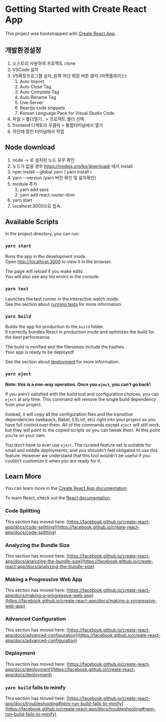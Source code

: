 # Getting Started with Create React App

This project was bootstrapped with [Create React App](https://github.com/facebook/create-react-app).


## 개발환경설정

1. 소스트리 사용하여 프로젝트 clone
2. VSCode 설치
3. VS확장프로그램 설치_왼쪽 하단 확장 버튼 클릭 (마켓플레이스)
    1. Auto Import
    2. Auto Close Tag
    3. Auto Complete Tag
    4. Auto Rename Tag
    5. Live Server
    6. Reactjs code snippets
    7. Korean Language Pack for Visual Studio Code
3. 파일 > 폴더열기.. > 프로젝트 폴더 선택
4. frontend 디렉토리 우클릭 > 통합터미널에서 열기
5. 하단에 열린 터미널에서 작업

## Node download

1. node -v 로 설치된 노드 유무 확인
2. 노드가 없을 경우 https://nodejs.org/ko/download/ 에서 install
3. npm install --global yarn ( yarn install )
4. yarn --version (yarn 버전 확인 및 설치확인)
5. module 추가
    1. yarn add sass
    2. yarn add react-router-dom
6. yarn start
7. localhost:3000으로 접속.

## Available Scripts

In the project directory, you can run:

### `yarn start`

Runs the app in the development mode.\
Open [http://localhost:3000](http://localhost:3000) to view it in the browser.

The page will reload if you make edits.\
You will also see any lint errors in the console.

### `yarn test`

Launches the test runner in the interactive watch mode.\
See the section about [running tests](https://facebook.github.io/create-react-app/docs/running-tests) for more information.

### `yarn build`

Builds the app for production to the `build` folder.\
It correctly bundles React in production mode and optimizes the build for the best performance.

The build is minified and the filenames include the hashes.\
Your app is ready to be deployed!

See the section about [deployment](https://facebook.github.io/create-react-app/docs/deployment) for more information.

### `yarn eject`

**Note: this is a one-way operation. Once you `eject`, you can’t go back!**

If you aren’t satisfied with the build tool and configuration choices, you can `eject` at any time. This command will remove the single build dependency from your project.

Instead, it will copy all the configuration files and the transitive dependencies (webpack, Babel, ESLint, etc) right into your project so you have full control over them. All of the commands except `eject` will still work, but they will point to the copied scripts so you can tweak them. At this point you’re on your own.

You don’t have to ever use `eject`. The curated feature set is suitable for small and middle deployments, and you shouldn’t feel obligated to use this feature. However we understand that this tool wouldn’t be useful if you couldn’t customize it when you are ready for it.

## Learn More

You can learn more in the [Create React App documentation](https://facebook.github.io/create-react-app/docs/getting-started).

To learn React, check out the [React documentation](https://reactjs.org/).

### Code Splitting

This section has moved here: [https://facebook.github.io/create-react-app/docs/code-splitting](https://facebook.github.io/create-react-app/docs/code-splitting)

### Analyzing the Bundle Size

This section has moved here: [https://facebook.github.io/create-react-app/docs/analyzing-the-bundle-size](https://facebook.github.io/create-react-app/docs/analyzing-the-bundle-size)

### Making a Progressive Web App

This section has moved here: [https://facebook.github.io/create-react-app/docs/making-a-progressive-web-app](https://facebook.github.io/create-react-app/docs/making-a-progressive-web-app)

### Advanced Configuration

This section has moved here: [https://facebook.github.io/create-react-app/docs/advanced-configuration](https://facebook.github.io/create-react-app/docs/advanced-configuration)

### Deployment

This section has moved here: [https://facebook.github.io/create-react-app/docs/deployment](https://facebook.github.io/create-react-app/docs/deployment)

### `yarn build` fails to minify

This section has moved here: [https://facebook.github.io/create-react-app/docs/troubleshooting#npm-run-build-fails-to-minify](https://facebook.github.io/create-react-app/docs/troubleshooting#npm-run-build-fails-to-minify)

